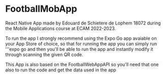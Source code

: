 # FootballMobApp
React Native App made by Edouard de Schietere de Lophem 18072 during the Mobile Applications course at ECAM 2022-2023.

To run the app I strongly recommend using the Expo Go app avaiable on your App Store of choice, so that for running the app you can simply run '''expo go and then you'll be able to run the app and instantly modify it through scanning the given QR code. 

This App is also based on the FootballWebAppAPI so you'll need that one also to run the code and get the data used in the app